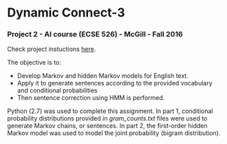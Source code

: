 # Dynamic Connect-3


### Project 2 - AI course (ECSE 526) - McGill - Fall 2016
Check project instuctions [here](http://www.cim.mcgill.ca/~jer/courses/ai/as2).

The objective is to:
- Develop Markov and hidden Markov models for English text.
- Apply it to generate sentences according to the provided vocabulary and conditional probabilities 
- Then sentence correction using HMM is performed. 

Python (2.7) was used to complete this assignment.
In part 1, conditional probability distributions provided in *gram_counts.txt* files were used to generate Markov chains, or sentences.
In part 2, the first-order hidden Markov model was used to model the joint probability (bigram distribution).
